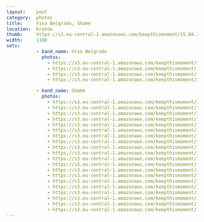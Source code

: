 ```yaml
---
layout:    post
category:  photos
title:     Viva Belgrado, Shame
location:  Kraków
thumb:     https://s3.eu-central-1.amazonaws.com/keepthismoment/15.04.2016.viva.belgrado.shame/thumb.jpg
width:     1100
sets:      
           - band_name: Viva Belgrado
             photos:
               - https://s3.eu-central-1.amazonaws.com/keepthismoment/15.04.2016.viva.belgrado.shame/IMG_1203.jpg
               - https://s3.eu-central-1.amazonaws.com/keepthismoment/15.04.2016.viva.belgrado.shame/IMG_1210.jpg
               - https://s3.eu-central-1.amazonaws.com/keepthismoment/15.04.2016.viva.belgrado.shame/IMG_1215.jpg
               - https://s3.eu-central-1.amazonaws.com/keepthismoment/15.04.2016.viva.belgrado.shame/IMG_1242.jpg

           - band_name: Shame
             photos:
               - https://s3.eu-central-1.amazonaws.com/keepthismoment/15.04.2016.viva.belgrado.shame/IMG_1252.jpg
               - https://s3.eu-central-1.amazonaws.com/keepthismoment/15.04.2016.viva.belgrado.shame/IMG_1310.jpg
               - https://s3.eu-central-1.amazonaws.com/keepthismoment/15.04.2016.viva.belgrado.shame/IMG_1248.jpg
               - https://s3.eu-central-1.amazonaws.com/keepthismoment/15.04.2016.viva.belgrado.shame/IMG_1255.jpg
               - https://s3.eu-central-1.amazonaws.com/keepthismoment/15.04.2016.viva.belgrado.shame/IMG_1256.jpg
               - https://s3.eu-central-1.amazonaws.com/keepthismoment/15.04.2016.viva.belgrado.shame/IMG_1262.jpg
               - https://s3.eu-central-1.amazonaws.com/keepthismoment/15.04.2016.viva.belgrado.shame/IMG_1266.jpg
               - https://s3.eu-central-1.amazonaws.com/keepthismoment/15.04.2016.viva.belgrado.shame/IMG_1271.jpg
               - https://s3.eu-central-1.amazonaws.com/keepthismoment/15.04.2016.viva.belgrado.shame/IMG_1281.jpg
               - https://s3.eu-central-1.amazonaws.com/keepthismoment/15.04.2016.viva.belgrado.shame/IMG_1267.jpg
               - https://s3.eu-central-1.amazonaws.com/keepthismoment/15.04.2016.viva.belgrado.shame/IMG_1283.jpg
               - https://s3.eu-central-1.amazonaws.com/keepthismoment/15.04.2016.viva.belgrado.shame/IMG_1286.jpg
               - https://s3.eu-central-1.amazonaws.com/keepthismoment/15.04.2016.viva.belgrado.shame/IMG_1276.jpg
               - https://s3.eu-central-1.amazonaws.com/keepthismoment/15.04.2016.viva.belgrado.shame/IMG_1287.jpg
               - https://s3.eu-central-1.amazonaws.com/keepthismoment/15.04.2016.viva.belgrado.shame/IMG_1304.jpg
               - https://s3.eu-central-1.amazonaws.com/keepthismoment/15.04.2016.viva.belgrado.shame/IMG_1308.jpg
               - https://s3.eu-central-1.amazonaws.com/keepthismoment/15.04.2016.viva.belgrado.shame/IMG_1298.jpg
               - https://s3.eu-central-1.amazonaws.com/keepthismoment/15.04.2016.viva.belgrado.shame/IMG_1269.jpg
               - https://s3.eu-central-1.amazonaws.com/keepthismoment/15.04.2016.viva.belgrado.shame/IMG_1288.jpg
               - https://s3.eu-central-1.amazonaws.com/keepthismoment/15.04.2016.viva.belgrado.shame/IMG_1300.jpg
---
```

